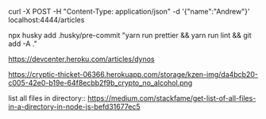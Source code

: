 curl -X POST -H "Content-Type: application/json" -d '{"name":"Andrew"}' localhost:4444/articles

npx husky add .husky/pre-commit "yarn run prettier && yarn run lint && git add -A ."

https://devcenter.heroku.com/articles/dynos

https://cryptic-thicket-06366.herokuapp.com/storage/kzen-img/da4bcb20-c005-42e0-b19e-64f8ecbb2f9b_crypto_no_alcohol.png

list all files in directory::
https://medium.com/stackfame/get-list-of-all-files-in-a-directory-in-node-js-befd31677ec5
